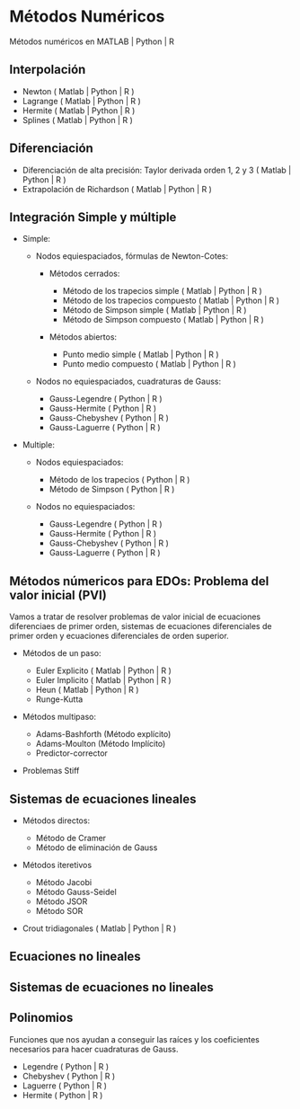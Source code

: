 # Métodos Numéricos

Métodos numéricos en MATLAB | Python | R

## Interpolación
  - Newton ( Matlab | Python | R )
  - Lagrange ( Matlab | Python | R )
  - Hermite ( Matlab | Python | R )
  - Splines ( Matlab | Python | R )

## Diferenciación
  - Diferenciación de alta precisión: Taylor derivada orden 1, 2 y 3 ( Matlab | Python | R )
  - Extrapolación de Richardson ( Matlab | Python | R )

## Integración Simple y múltiple
  
  - Simple:
    - Nodos equiespaciados, fórmulas de Newton-Cotes:
      - Métodos cerrados:
        - Método de los trapecios simple ( Matlab | Python | R )
        - Método de los trapecios compuesto ( Matlab | Python | R )
        - Método de Simpson simple ( Matlab | Python | R )
        - Método de Simpson compuesto ( Matlab | Python | R )

      - Métodos abiertos:
        - Punto medio simple ( Matlab | Python | R )
        - Punto medio compuesto ( Matlab | Python | R )

    - Nodos no equiespaciados, cuadraturas de Gauss:
        - Gauss-Legendre ( Python | R )
        - Gauss-Hermite ( Python | R )
        - Gauss-Chebyshev ( Python | R )
        - Gauss-Laguerre ( Python | R )
  
  - Multiple:

    - Nodos equiespaciados:
      - Método de los trapecios ( Python | R )
      - Método de Simpson ( Python | R )
      
    - Nodos no equiespaciados:
        - Gauss-Legendre ( Python | R )
        - Gauss-Hermite ( Python | R )
        - Gauss-Chebyshev ( Python | R )
        - Gauss-Laguerre ( Python | R )

## Métodos númericos para EDOs: Problema del valor inicial (PVI)
Vamos a tratar de resolver problemas de valor inicial de ecuaciones diferenciaes de primer orden, sistemas de ecuaciones diferenciales de primer orden y ecuaciones diferenciales de orden superior.
  - Métodos de un paso:
    - Euler Explicito  ( Matlab | Python | R )
    - Euler Implicito ( Matlab | Python | R )
    - Heun  ( Matlab | Python | R )
    - Runge-Kutta 

  - Métodos multipaso:
    - Adams-Bashforth (Método explícito) 
    - Adams-Moulton (Método Implícito) 
    - Predictor-corrector 
  
  - Problemas Stiff

## Sistemas de ecuaciones lineales
  - Métodos directos:
    - Método de Cramer
    - Método de eliminación de Gauss

  - Métodos iteretivos
    - Método Jacobi
    - Método Gauss-Seidel
    - Método JSOR
    - Método SOR

  - Crout tridiagonales ( Matlab | Python | R )

## Ecuaciones no lineales
  
## Sistemas de ecuaciones no lineales

## Polinomios
Funciones que nos ayudan a conseguir las raíces y los coeficientes necesarios para hacer cuadraturas de Gauss.
  - Legendre ( Python | R )
  - Chebyshev ( Python | R )
  - Laguerre ( Python | R )
  - Hermite ( Python | R )